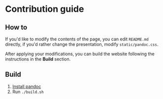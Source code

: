 # Contribution guide

## How to
If you'd like to modify the contents of the page, you can edit `README.md` directly, if you'd rather change the presentation, modify `static/pandoc.css`.

After applying your modifications, you can build the website following the instructions in the **Build** section.

## Build
1. [Install pandoc](https://pandoc.org/installing.html)
2. Run `./build.sh`
